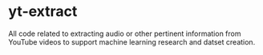# yt-extract
All code related to extracting audio or other pertinent information from YouTube videos to support machine learning research and datset creation.
